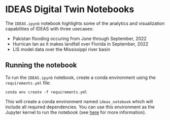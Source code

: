 # IDEAS Digital Twin Notebooks

The `IDEAS.ipynb` notebook highlights some of the analytics and visualization capabilities of IDEAS with three usecases:
- Pakistan flooding occuring from June through September, 2022
- Hurrican Ian as it makes landfall over Florida in September, 2022
- LIS model data over the Mississippi river basin

## Running the notebook

To run the `IDEAS.ipynb` notebook, create a conda environment using the `requirements.yml` file:
```
conda env create -f requirements.yml
```
This will create a conda environment named `ideas_notebook` which will include all required dependencies. You can use this environment as the Jupyter kernel to run the notebook (see [here](https://ipython.readthedocs.io/en/stable/install/kernel_install.html#kernels-for-different-environments) for more information).